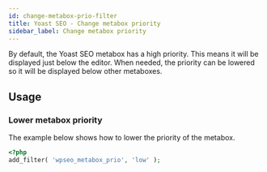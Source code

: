 ```yaml
---
id: change-metabox-prio-filter
title: Yoast SEO - Change metabox priority
sidebar_label: Change metabox priority
---
```

By default, the Yoast SEO metabox has a high priority. This means it will be displayed just below the editor. When needed, the priority can be lowered so it will be displayed below other metaboxes.

## Usage
### Lower metabox priority

The example below shows how to lower the priority of the metabox.
```php
<?php
add_filter( 'wpseo_metabox_prio', 'low' );
```
